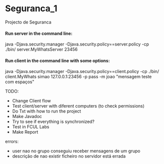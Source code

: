 # Seguranca_1
Projecto de Seguranca


#### Run server in the command line:
java -Djava.security.manager -Djava.security.policy==server.policy -cp ./bin/ server.MyWhatsServer 23456

#### Run client in the command line with some options:
java -Djava.security.manager -Djava.security.policy==client.policy -cp ./bin/ client.MyWhats simao 127.0.0.1:23456 -p pass -m joao "mensagem teste com espaços"

TODO:
- Change Client flow
- Test client/server with diferent computers (to check permissions)
- Do Txt with how to run the project
- Make Javadoc
- Try to see if everything is synchronized?
- Test in FCUL Labs
- Make Report


errors:
- user nao no grupo conseguiu receber mensagens de um grupo
- descrição de nao existir ficheiro no servidor está errada
